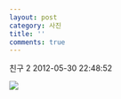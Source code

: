 ```yaml
---
layout: post
category: 사진
title: ''
comments: true
---
```

친구 2
2012-05-30 22:48:52


  

![][link0]

  


[link0]:https://t1.daumcdn.net/cfile/tistory/1759324E4FC625401E
